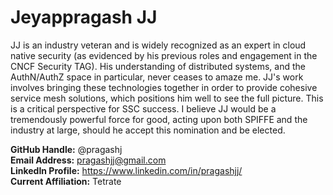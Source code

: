 # Jeyappragash JJ
JJ is an industry veteran and is widely recognized as an expert in cloud native security (as evidenced by his previous roles and engagement in the CNCF Security TAG). His understanding of distributed systems, and the AuthN/AuthZ space in particular, never ceases to amaze me. JJ's work involves bringing these technologies together in order to provide cohesive service mesh solutions, which positions him well to see the full picture. This is a critical perspective for SSC success. I believe JJ would be a tremendously powerful force for good, acting upon both SPIFFE and the industry at large, should he accept this nomination and be elected.

**GitHub Handle:** @pragashj  
**Email Address:** pragashjj@gmail.com  
**LinkedIn Profile:** https://www.linkedin.com/in/pragashjj/  
**Current Affiliation:** Tetrate  
